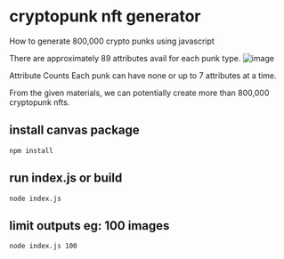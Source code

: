 ﻿# cryptopunk nft generator
How to generate 800,000 crypto punks using javascript

There are approximately 89 attributes avail for each punk type.
![image](https://user-images.githubusercontent.com/55970327/148635588-333b57cf-81ae-4ad0-b9d8-2ac56601fdac.png)

Attribute Counts
Each punk can have none or up to 7 attributes at a time.

From the given materials, we can potentially create more than 800,000 cryptopunk nfts.


## install canvas package

```` npm install ````

## run index.js or build

````node index.js ````

## limit outputs eg: 100 images

````node index.js 100````
